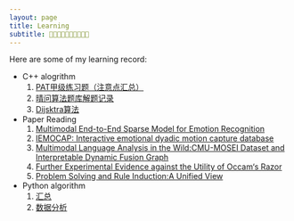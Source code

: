 ```yaml
---
layout: page
title: Learning
subtitle: 💜💜💜💜💜💜💜💜💜💜
---
```


Here are some of my learning record:

- C++ alogrithm
    1. [PAT甲级练习题（注意点汇总）](https://hx-ling.github.io/2024-01-11-PAT%E7%94%B2%E7%BA%A7%E7%BB%83%E4%B9%A0%E9%A2%98-%E6%B3%A8%E6%84%8F%E7%82%B9/)
    2. [晴问算法题库解题记录](https://hx-ling.github.io/2024-01-11-%E6%99%B4%E9%97%AE%E7%AE%97%E6%B3%95%E9%A2%98%E5%BA%93%E8%A7%A3%E9%A2%98%E8%AE%B0%E5%BD%95/)
    3. [Dijsktra算法](https://hx-ling.github.io/2024-01-11-Dijsktra%E7%AE%97%E6%B3%95%E7%90%86%E8%A7%A3%E7%AC%94%E8%AE%B0/) 
- Paper Reading
    1. [Multimodal End-to-End Sparse Model for Emotion Recognition](https://blog.csdn.net/m0_46979525/article/details/121129722?spm=1001.2014.3001.5502)
    2. [IEMOCAP: Interactive emotional dyadic motion capture database](https://blog.csdn.net/m0_46979525/article/details/121071328)
    3. [Multimodal Language Analysis in the Wild:CMU-MOSEI Dataset and Interpretable Dynamic Fusion Graph](https://blog.csdn.net/m0_46979525/article/details/121013759)
    4. [Further Experimental Evidence against the Utility of Occam‘s Razor](https://blog.csdn.net/m0_46979525/article/details/120625843?spm=1001.2014.3001.5502)
    5. [Problem Solving and Rule Induction:A Unified View](https://blog.csdn.net/m0_46979525/article/details/120621383?spm=1001.2014.3001.5502)
- Python algorithm  
    1. [汇总](https://hx-ling.github.io/2022-01-14-python_algorithm/)
    2. [数据分析](https://hx-ling.github.io/first_problem.html)
